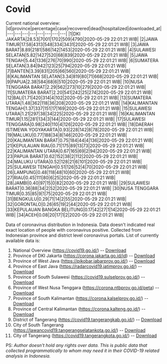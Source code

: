 # Covid
Current national overview:
|id|province|percentage|case|recovered|dead|hospitalized|downloaded_at|
|---|---|---|---|---|---|---|---|
|1|DKI JAKARTA|28.53|7001|1702|509|4790|2020-05-29 22:01:21 WIB|
|2|JAWA TIMUR|17.58|4313|548|334|3431|2020-05-29 22:01:21 WIB|
|3|JAWA BARAT|8.89|2181|586|142|1453|2020-05-29 22:01:21 WIB|
|4|SULAWESI SELATAN|5.82|1427|520|68|839|2020-05-29 22:01:21 WIB|
|5|JAWA TENGAH|5.44|1336|276|70|990|2020-05-29 22:01:21 WIB|
|6|SUMATERA SELATAN|3.84|942|123|25|794|2020-05-29 22:01:21 WIB|
|7|BANTEN|3.39|831|205|66|560|2020-05-29 22:01:21 WIB|
|8|KALIMANTAN SELATAN|3.34|819|80|71|668|2020-05-29 22:01:21 WIB|
|9|PAPUA|2.38|584|68|6|510|2020-05-29 22:01:21 WIB|
|10|NUSA TENGGARA BARAT|2.29|562|273|10|279|2020-05-29 22:01:21 WIB|
|11|SUMATERA BARAT|2.20|541|242|25|274|2020-05-29 22:01:21 WIB|
|12|BALI|1.71|420|314|4|102|2020-05-29 22:01:21 WIB|
|13|SUMATERA UTARA|1.48|362|118|36|208|2020-05-29 22:01:21 WIB|
|14|KALIMANTAN TENGAH|1.37|337|151|17|169|2020-05-29 22:01:21 WIB|
|15|SULAWESI UTARA|1.21|297|38|34|225|2020-05-29 22:01:21 WIB|
|16|KALIMANTAN TIMUR|1.15|281|134|3|144|2020-05-29 22:01:21 WIB|
|17|SULAWESI TENGGARA|0.98|240|110|4|126|2020-05-29 22:01:21 WIB|
|18|DAERAH ISTIMEWA YOGYAKARTA|0.93|228|142|8|78|2020-05-29 22:01:21 WIB|
|19|MALUKU|0.77|188|34|8|146|2020-05-29 22:01:21 WIB|
|20|KALIMANTAN BARAT|0.75|184|44|4|136|2020-05-29 22:01:21 WIB|
|21|KEPULAUAN RIAU|0.71|175|89|13|73|2020-05-29 22:01:21 WIB|
|22|KALIMANTAN UTARA|0.67|165|69|2|94|2020-05-29 22:01:21 WIB|
|23|PAPUA BARAT|0.62|152|38|2|112|2020-05-29 22:01:21 WIB|
|24|MALUKU UTARA|0.52|128|21|6|101|2020-05-29 22:01:21 WIB|
|25|SULAWESI TENGAH|0.51|126|52|4|70|2020-05-29 22:01:21 WIB|
|26|LAMPUNG|0.48|118|48|10|60|2020-05-29 22:01:21 WIB|
|27|RIAU|0.45|111|80|6|25|2020-05-29 22:01:21 WIB|
|28|JAMBI|0.40|97|15|0|82|2020-05-29 22:01:21 WIB|
|29|SULAWESI BARAT|0.36|88|34|2|52|2020-05-29 22:01:21 WIB|
|30|NUSA TENGGARA TIMUR|0.35|85|9|1|75|2020-05-29 22:01:21 WIB|
|31|BENGKULU|0.29|71|14|2|55|2020-05-29 22:01:21 WIB|
|32|GORONTALO|0.26|65|19|2|44|2020-05-29 22:01:21 WIB|
|33|KEPULAUAN BANGKA BELITUNG|0.17|42|27|1|14|2020-05-29 22:01:21 WIB|
|34|ACEH|0.08|20|17|1|2|2020-05-29 22:01:21 WIB|

Data of coronavirus distribution in Indonesia. Data doesn't indicated real exact location of people with coronavirus positive. Collected from Indonesian province and district level coronavirus portals. List of currently available data is:
1. National Overview (https://covid19.go.id/) -- [Download](https://www.dropbox.com/s/66ly270fw4y76fx/covid_nasional.csv?dl=0)
2. Province of DKI Jakarta (https://corona.jakarta.go.id/id) -- [Download](https://riwayat-file-covid-19-dki-jakarta-jakartagis.hub.arcgis.com/)
3. Province of West Java (https://pikobar.jabarprov.go.id/) -- [Download](https://www.dropbox.com/s/alg0zp60fylq6cn/covid_jabar.csv?dl=0)
4. Province of East Java (https://radarcovid19.jatimprov.go.id/) -- [Download](https://www.dropbox.com/sh/e7vtgcnl4ckbvr4/AADo9UMRDZvrhHn66qTHZOvNa?dl=0)
5. Province of South Sulawesi (https://covid19.sulselprov.go.id/) -- [Download](https://www.dropbox.com/s/z5ek23lwcztj7z7/covid_sulsel.csv?dl=0)
6. Province of West Nusa Tenggara (https://corona.ntbprov.go.id/peta) -- [Download](https://www.dropbox.com/s/4p2k93n42xx0c00/covid_ntb.csv?dl=0)
7. Province of South Kalimantan (https://corona.kalselprov.go.id/) -- [Download](https://www.dropbox.com/sh/7aa2kvz8lb04pzz/AADH1Oj5oFMw2mp-D3JStPRsa?dl=0)
8. Province of Central Kalimantan (https://corona.kalteng.go.id/) -- [Download](https://www.dropbox.com/s/9q01v5r3ys2ozk4/covid_kalteng.csv?dl=0)
9. District of Tangerang (https://covid19.tangerangkab.go.id/) -- [Download](https://www.dropbox.com/sh/yxovyy6sy5bnz4p/AACZzVHinisKmz8oQWyQJ3nua?dl=0)
10. City of South Tangerang (https://lawancovid19.tangerangselatankota.go.id/) -- [Download](https://www.dropbox.com/s/zlvxo4ivswdzmle/covid_tangsel.csv?dl=0)
11. City of Tangerang (https://covid19.tangerangkota.go.id/) -- [Download](https://www.dropbox.com/s/e53224kvdrpjzy0/covid_tangkot.csv?dl=0)

PS: *Author doesn't hold any rights over data. This is public data that collected programmatically to whom may need it in their COVID-19 related analysis in Indonesia.*

